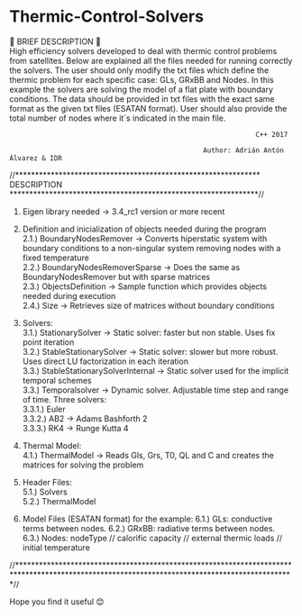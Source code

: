 # Thermic-Control-Solvers

:rocket:  BRIEF DESCRIPTION :rocket:  
High efficiency solvers developed to deal with thermic control problems from satellites. Below are explained all the files needed for running correctly the solvers. The user should only modify the txt files which define the thermic problem for each specific case: GLs, GRxBB and Nodes. In this example the solvers are solving the model of a flat plate with boundary conditions. The data should be provided in txt files with the exact same format as the given txt files (ESATAN format). User should also provide the total number of nodes where it´s indicated in the main file.                                             
                                                                                                                                                                 
                                                                 C++ 2017     
                                                 
                                                    Author: Adrián Antón Álvarez & IDR                      
                                                                                                                                                                 

//************************************************************** DESCRIPTION ***************************************************************//

 1) Eigen library needed -> 3.4_rc1 version or more recent                                                                                     
  2) Definition and inicialization of objects needed during the program                                                                                          
      2.1.) BoundaryNodesRemover -> Converts hiperstatic system with boundary conditions to a non-singular system removing nodes with a fixed temperature        
      2.2.) BoundaryNodesRemoverSparse -> Does the same as BoundaryNodesRemover but with sparse matrices                                                         
      2.3.) ObjectsDefinition -> Sample function which provides objects needed during execution                                                                  
      2.4.)  Size -> Retrieves size of matrices without boundary conditions                                                                                      
                                                                                                                                                                 
  3) Solvers:                                                                                                                                                    
      3.1.) StationarySolver -> Static solver: faster but non stable. Uses fix point iteration                                                                   
      3.2.) StableStationarySolver -> Static solver: slower but more robust. Uses direct LU factorization in each iteration                                        
      3.3.) StableStationarySolverInternal -> Static solver used for the implicit temporal schemes                                                                                                                                                                      
      3.3.) Temporalsolver -> Dynamic solver. Adjustable time step and range of time. Three solvers:                                                             
       3.3.1.) Euler                                                                                                                                      
       3.3.2.) AB2 -> Adams Bashforth 2                                                                                                                   
       3.3.3.) RK4 -> Runge Kutta 4                                                                                                                       
                                                                                                                                                                   
 4) Thermal Model:                                                                                                                                               
      4.1.) ThermalModel -> Reads Gls, Grs, T0, QL and C and creates the matrices for solving the problem                                                        
                                                                                                                                                                 
 5) Header Files:                                                                                                                                                
      5.1.) Solvers                                                                                                                                              
      5.2.) ThermalModel       

 6) Model Files (ESATAN format) for the example:
      6.1.)  GLs: conductive terms between nodes.
      6.2.)  GRxBB: radiative terms between nodes.
      6.3.)  Nodes: nodeType // calorific capacity // external thermic loads // initial temperature
                                                                                                                                     
                                                                                                                                                                 
//**********************************************************************************************************************************************//

Hope you find it useful :blush:

